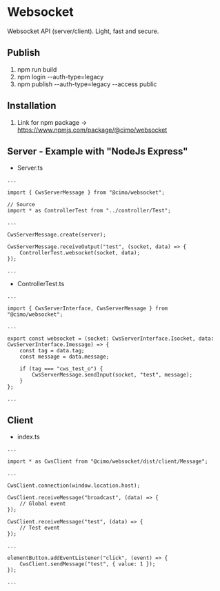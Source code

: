 # Websocket

Websocket API (server/client). Light, fast and secure.

## Publish

1. npm run build
2. npm login --auth-type=legacy
3. npm publish --auth-type=legacy --access public

## Installation

1. Link for npm package -> https://www.npmjs.com/package/@cimo/websocket

## Server - Example with "NodeJs Express"

-   Server.ts

```
...

import { CwsServerMessage } from "@cimo/websocket";

// Source
import * as ControllerTest from "../controller/Test";

...

CwsServerMessage.create(server);

CwsServerMessage.receiveOutput("test", (socket, data) => {
    ControllerTest.websocket(socket, data);
});

...
```

-   ControllerTest.ts

```
...

import { CwsServerInterface, CwsServerMessage } from "@cimo/websocket";

...

export const websocket = (socket: CwsServerInterface.Isocket, data: CwsServerInterface.Imessage) => {
    const tag = data.tag;
    const message = data.message;

    if (tag === "cws_test_o") {
        CwsServerMessage.sendInput(socket, "test", message);
    }
};

...
```

## Client

-   index.ts

```
...

import * as CwsClient from "@cimo/websocket/dist/client/Message";

...

CwsClient.connection(window.location.host);

CwsClient.receiveMessage("broadcast", (data) => {
    // Global event
});

CwsClient.receiveMessage("test", (data) => {
    // Test event
});

...

elementButton.addEventListener("click", (event) => {
    CwsClient.sendMessage("test", { value: 1 });
});

...
```
